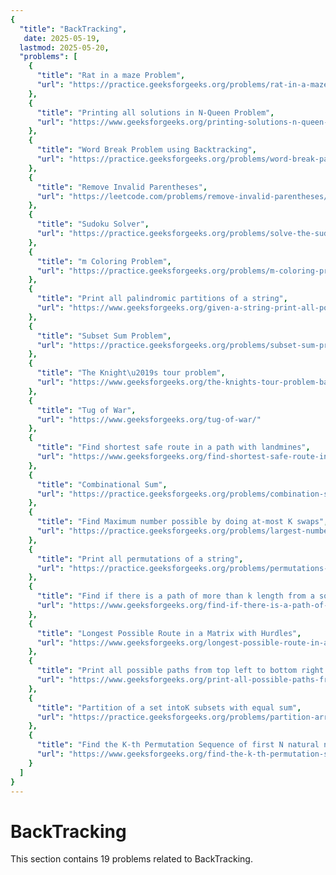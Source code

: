 ```yaml
---
{
  "title": "BackTracking",
   date: 2025-05-19,
  lastmod: 2025-05-20,
  "problems": [
    {
      "title": "Rat in a maze Problem",
      "url": "https://practice.geeksforgeeks.org/problems/rat-in-a-maze-problem/1"
    },
    {
      "title": "Printing all solutions in N-Queen Problem",
      "url": "https://www.geeksforgeeks.org/printing-solutions-n-queen-problem/"
    },
    {
      "title": "Word Break Problem using Backtracking",
      "url": "https://practice.geeksforgeeks.org/problems/word-break-part-2/0"
    },
    {
      "title": "Remove Invalid Parentheses",
      "url": "https://leetcode.com/problems/remove-invalid-parentheses/"
    },
    {
      "title": "Sudoku Solver",
      "url": "https://practice.geeksforgeeks.org/problems/solve-the-sudoku/0"
    },
    {
      "title": "m Coloring Problem",
      "url": "https://practice.geeksforgeeks.org/problems/m-coloring-problem/0"
    },
    {
      "title": "Print all palindromic partitions of a string",
      "url": "https://www.geeksforgeeks.org/given-a-string-print-all-possible-palindromic-partition/"
    },
    {
      "title": "Subset Sum Problem",
      "url": "https://practice.geeksforgeeks.org/problems/subset-sum-problem2014/1"
    },
    {
      "title": "The Knight\u2019s tour problem",
      "url": "https://www.geeksforgeeks.org/the-knights-tour-problem-backtracking-1/"
    },
    {
      "title": "Tug of War",
      "url": "https://www.geeksforgeeks.org/tug-of-war/"
    },
    {
      "title": "Find shortest safe route in a path with landmines",
      "url": "https://www.geeksforgeeks.org/find-shortest-safe-route-in-a-path-with-landmines/"
    },
    {
      "title": "Combinational Sum",
      "url": "https://practice.geeksforgeeks.org/problems/combination-sum/0"
    },
    {
      "title": "Find Maximum number possible by doing at-most K swaps",
      "url": "https://practice.geeksforgeeks.org/problems/largest-number-in-k-swaps/0"
    },
    {
      "title": "Print all permutations of a string",
      "url": "https://practice.geeksforgeeks.org/problems/permutations-of-a-given-string/0"
    },
    {
      "title": "Find if there is a path of more than k length from a source",
      "url": "https://www.geeksforgeeks.org/find-if-there-is-a-path-of-more-than-k-length-from-a-source/"
    },
    {
      "title": "Longest Possible Route in a Matrix with Hurdles",
      "url": "https://www.geeksforgeeks.org/longest-possible-route-in-a-matrix-with-hurdles/"
    },
    {
      "title": "Print all possible paths from top left to bottom right of a mXn matrix",
      "url": "https://www.geeksforgeeks.org/print-all-possible-paths-from-top-left-to-bottom-right-of-a-mxn-matrix/"
    },
    {
      "title": "Partition of a set intoK subsets with equal sum",
      "url": "https://practice.geeksforgeeks.org/problems/partition-array-to-k-subsets/1"
    },
    {
      "title": "Find the K-th Permutation Sequence of first N natural numbers",
      "url": "https://www.geeksforgeeks.org/find-the-k-th-permutation-sequence-of-first-n-natural-numbers/"
    }
  ]
}
---
```

# BackTracking

This section contains 19 problems related to BackTracking.

